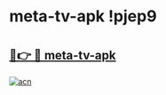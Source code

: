 # meta-tv-apk !pjep9

# <h2><a href="https://kau1c5.esa.edu.pl?title=meta-tv-apk&ref=pjep9">🔗👉 🔴 meta-tv-apk</a></h2>

[![acn](https://github.com/user-attachments/assets/0f9c940e-d8b0-45ae-aac7-cd30a18b3e1c)](https://kau1c5.esa.edu.pl?title=meta-tv-apk&ref=pjep9)

